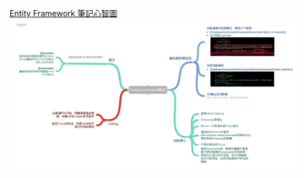 [Entity Framework 筆記心智圖](https://coggle.it/diagram/WvzaCOfgI1ZhOG7y/t/entityframework%E7%AD%86%E8%A8%98/23163f9d8e34b3668e49cd6292d6e385e6bf6f7a8199a9686bade889ff0354e5)
![](image/EntityFramework.png)